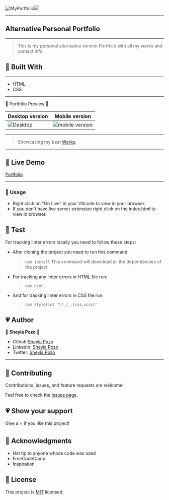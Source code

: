 ![MyPortfolio](https://img.shields.io/badge/My-Porfolio-pink)![](https://img.shields.io/github/followers/sheylaPozo?style=social)

---

## Alternative Personal Portfolio

---

> This is my personal alternative version Portfolio with all my works and contact info.

## 💖 Built With

---

- HTML
- CSS

---

💛 Portfolio Preview 💛

Desktop version | Mobile version
-------------------- | ----------------------
![Desktop]()| ![mobile version]()

---
> Showcasing my best [Works](https://sheylapozo.github.io/Alt-Porfolio/).
---

## 💖 Live Demo

[Portfolio](https://sheylapozo.github.io/Alt-Porfolio/)

---

### 💖 Usage

- Right click on "Go Live" in your VScode to view in your browser.
- If you don't have live server extension right click on the index.html to view in browser.

## 💖 Test

For tracking linter errors locally you need to follow these steps:

- After cloning the project you need to run this command:

  > `npm install`
  > This command will download all the dependancies of the project

- For tracking any linter errors in HTML file run:

  > `npx hint .`

- And for tracking linter errors in CSS file run:
  > `npx stylelint "\*_/_.{css,scss}"`

## 💗 Author

👤 **Sheyla Pozo** 💖

- Github:[Sheyla Pozo](https://github.com/sheylaPozo)
- Linkedin: [Sheyla Pozo](https://www.linkedin.com/in/sheypozo/)
- Twitter: [Sheyla Pozo](https://twitter.com/sheyPozo)

---

## 🤝 Contributing

Contributions, issues, and feature requests are welcome!

Feel free to check the [issues page](https://github.com/sheylaPozo/Alt-Porfolio/issues).

## 💗 Show your support

Give a ⭐️ if you like this project!

## 💖 Acknowledgments

- Hat tip to anyone whose code was used
- FreeCodeCamp
- Inspiration

## 📝 License

This project is [MIT](./MIT.md) licensed.
